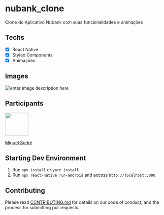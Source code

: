 # nubank_clone
Clone do Aplicativo Nubank com suas funcionalidades e animações

## Techs

- [x] React Native
- [x] Styled Components
- [x] Animações

## Images

![enter image description here](https://camo.githubusercontent.com/0fd1e3950107930ce61d965dd937e2eb39ae251e9ad1c58f21c9a32feaff15b6/687474703a2f2f736f667466656e69782e636f6d2e62722f696d616765732f7072696e745f6170705f636c6f6e655f6e7562616e6b2e706e67)

## Participants

[<img src="https://avatars3.githubusercontent.com/u/61780220?s=400&u=f70299eb4ea11b4db2643818c9dfe4185e5898c7&v=4" width="75px;"/>](https://github.com/MiguelS007)

[Miguel Sodré](https://github.com/MiguelS007)

## Starting Dev Environment

1. Run `npm install` or `yarn install`.<br />
2. Run `npx react-native run-android` and access `http://localhost:3000`.<br />

## Contributing

Please read [CONTRIBUTING.md](CONTRIBUTING.md) for details on our code of conduct, and the process for submitting pull requests.